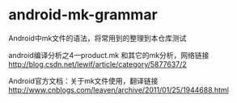 # android-mk-grammar
Android中mk文件的语法，将常用到的整理到本仓库测试

 android编译分析之4—product.mk 和其它的mk分析，网络链接
http://blog.csdn.net/lewif/article/category/5877637/2


Android官方文档：关于mk文件使用，翻译链接
http://www.cnblogs.com/leaven/archive/2011/01/25/1944688.html

